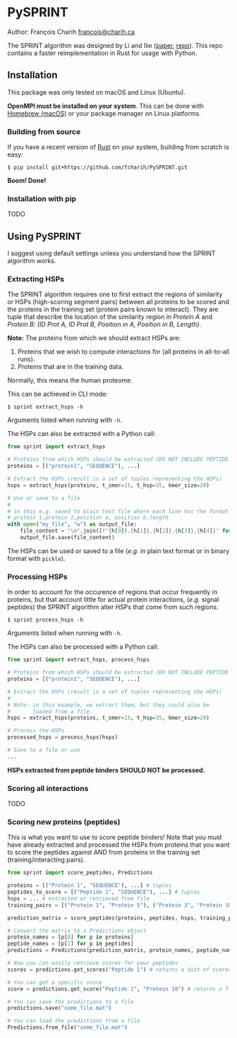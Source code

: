 # PySPRINT

Author: François Charih <francois@charih.ca>

The SPRINT algorithm was designed by Li and Ilie
([paper](https://doi.org/10.1186/s12859-017-1871-x), [repo](https://github.com/lucian-ilie/SPRINT)). This repo contains a faster reimplementation in Rust for usage with Python.

## Installation

This package was only tested on macOS and Linux (Ubuntu).

**OpenMPI must be installed on your system**. This can be done
with [Homebrew (macOS)](https://formulae.brew.sh/formula/open-mpi)
or your package manager on Linux platforms.

### Building from source

If you have a recent version of [Rust](https://www.rust-lang.org/learn/get-started) on
your system, building from scratch is easy:

```
$ pip install git+https://github.com/fcharih/PySPRINT.git
```

**Boom! Done!**

### Installation with pip

TODO
## Using PySPRINT

I suggest using default settings unless you understand how the SPRINT algorithm
works.

### Extracting HSPs

The SPRINT algorithm requires one to first extract the regions of similarity
or HSPs (high-scoring segment pairs) between all proteins to be scored
and the proteins in the training set (protein pairs known to interact).
They are tuple that describe the location of the similarity region in *Protein A*
and *Protein B*: *(ID Prot A, ID Prot B, Position in A, Position in B, Length)*.

**Note:**
The proteins from which we should extract HSPs are:
1. Proteins that we wish to compute interactions for (all proteins in all-to-all runs).
2. Proteins that are in the training data.

Normally, this means the human proteome.

This can be achieved in CLI mode:

```
$ sprint extract_hsps -h
```

Arguments listed when running with `-h`.

The HSPs can also be extracted with a Python call:

```python
from sprint import extract_hsps

# Proteins from which HSPs should be extracted (DO NOT INCLUDE PEPTIDE HERE)
proteins = [("protein1", "SEQUENCE"), ...]

# Extract the HSPs (result is a set of tuples representing the HSPs)
hsps = extract_hsps(proteins, t_smer=15, t_hsp=35, kmer_size=20)

# Use or save to a file
# 
# in this e.g. saved to plain text file where each line has the format
# protein 1,protein 2,position a, position b,length
with open("my_file", "w") as output_file:
    file_content = "\n".join([f"{h[0]},{h[1]},{h[2]},{h[3]},{h[4]}" for h in hsps])
    output_file.save(file_content)
```

The HSPs can be used or saved to a file (*e.g.* in plain text format or
in binary format with `pickle`).

### Processing HSPs

In order to account for the occurence of regions that occur frequently in
proteins, but that account little for actual protein interactions, (*e.g.*
signal peptides) the SPRINT algorithm alter HSPs that come from such regions.

```
$ sprint process_hsps -h
```

Arguments listed when running with `-h`.

The HSPs can also be processed with a Python call:

```python
from sprint import extract_hsps, process_hsps

# Proteins from which HSPs should be extracted (DO NOT INCLUDE PEPTIDE HERE)
proteins = [("protein1", "SEQUENCE"), ...]

# Extract the HSPs (result is a set of tuples representing the HSPs)
#
# Note: in this example, we extract them, but they could also be
#       loaded from a file.
hsps = extract_hsps(proteins, t_smer=15, t_hsp=35, kmer_size=20)

# Process the HSPs
processed_hsps = process_hsps(hsps)

# Save to a file or use
...
```

**HSPs extracted from peptide binders SHOULD NOT be processed.**

### Scoring all interactions

TODO

### Scoring new proteins (peptides)

This is what you want to use to score peptide binders! Note that you must
have already extracted and processed the HSPs from proteins that you want
to score the peptides against AND from proteins in the training set
(training/interacting pairs).

```python
from sprint import score_peptides, Predictions

proteins = [("Protein 1", "SEQUENCE"), ...] # tuples
peptides_to_score = [("Peptide 1", "SEQUENCE"), ...] # tuples
hsps = ... # extracted or retrieved from file
training_pairs = [("Protein 1", "Protein 5"), ("Protein 3", "Protein 10"), ...] # tuples

prediction_matrix = score_peptides(proteins, peptides, hsps, training_pairs, kmer_size=20) # numpy array`

# Convert the matrix to a Predictions object
protein_names = [p[0] for p in proteins]
peptide_names = [p[1] for p in peptides]
predictions = Predictions(prediction_matrix, protein_names, peptide_names)

# Now you can easily retrieve scores for your peptides
scores = predictions.get_scores("Peptide 1") # returns a dict of scores for all proteins/peptides that interact with Peptide 1

# You can get a specific score
score = predictions.get_score("Peptide 1", "Protein 10") # returns a float (score)

# You can save the predictions to a file
predictions.save("some_file.mat")

# You can load the predictions from a file
Predictions.from_file("some_file.mat")
```
